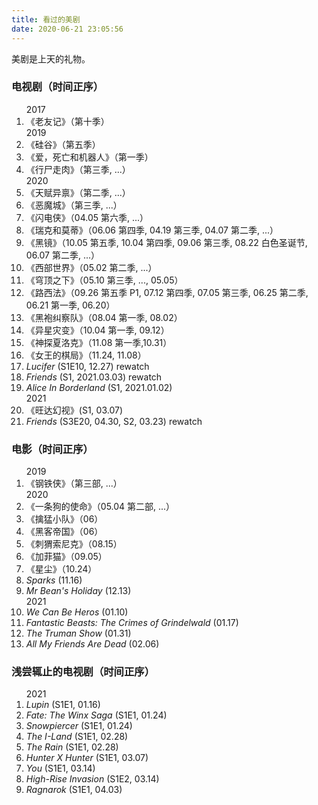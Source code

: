 ```yaml
---
title: 看过的美剧
date: 2020-06-21 23:05:56
---
```


美剧是上天的礼物。


<h3>电视剧<sd>（时间正序）</sd></h3>
<ol>
    <sd-time>2017</sd-time>
    <li>《老友记》<sd>（第十季）</sd></li>
    <sd-time>2019</sd-time>
    <li>《硅谷》<sd>（第五季）</sd></li>
    <li>《爱，死亡和机器人》<sd>（第一季）</sd></li>
    <li>《行尸走肉》<sd>（第三季, ...）</sd></li>
    <sd-time>2020</sd-time>
    <li>《天赋异禀》<sd>（第二季, ...）</sd></li>
    <li>《恶魔城》<sd>（第三季, ...）</sd></li>
    <li>《闪电侠》<sd>（04.05 第六季, ...）</sd></li>
    <li>《瑞克和莫蒂》<sd>（06.06 第四季, 04.19 第三季, 04.07 第二季, ...）</sd></li>
    <li>《黑镜》<sd>（10.05 第五季, 10.04 第四季, 09.06 第三季, 08.22 白色圣诞节, 06.07 第二季, ...）</sd></li>
    <li>《西部世界》<sd>（05.02 第二季, ...）</sd></li>
    <li>《穹顶之下》<sd>（05.10 第三季, ..., 05.05）</sd></li>
    <li>《路西法》<sd>（09.26 第五季 P1, 07.12 第四季, 07.05 第三季, 06.25 第二季, 06.21 第一季, 06.20）</sd></li>
    <li>《黑袍纠察队》<sd>（08.04 第一季, 08.02）</sd></li>
    <li>《异星灾变》<sd>（10.04 第一季, 09.12）</sd></li>
    <li>《神探夏洛克》<sd>（11.08 第一季,10.31）</sd></li>
    <li>《女王的棋局》<sd>（11.24, 11.08）</sd></li>
    <li><i>Lucifer</i> <sd>(S1E10, 12.27)</sd> <sd>rewatch</sd></li>
    <li><i>Friends</i> <sd>(S1, 2021.03.03)</sd> <sd>rewatch</sd></li>
    <li><i>Alice In Borderland</i> <sd>(S1, 2021.01.02)</sd></li>
    <sd-time>2021</sd-time>
    <li>《旺达幻视》<sd>(S1, 03.07)</sd></li>
    <li><i>Friends</i> <sd>(S3E20, 04.30, S2, 03.23)</sd> <sd>rewatch</sd></li>

</ol>


<h3>电影<sd>（时间正序）</sd></h3>
<ol>
    <sd-time>2019</sd-time>
    <li>《钢铁侠》<sd>（第三部, ...）</sd></li>
    <sd-time>2020</sd-time>
    <li>《一条狗的使命》<sd>（05.04 第二部, ...）</sd></li>
    <li>《擒猛小队》<sd>（06）</sd></li>
    <li>《黑客帝国》<sd>（06）</sd></li>
    <li>《刺猬索尼克》<sd>（08.15）</sd></li>
    <li>《加菲猫》<sd>（09.05）</sd></li>
    <li>《星尘》<sd>（10.24）</sd></li>
    <li><i>Sparks</i> <sd>(11.16)</sd></li>
    <li><i>Mr Bean's Holiday</i> <sd>(12.13)</sd></li>
    <sd-time>2021</sd-time>
    <li><i>We Can Be Heros</i> <sd>(01.10)</sd></li>
    <li><i>Fantastic Beasts: The Crimes of Grindelwald</i> <sd>(01.17)</sd></li>
    <li><i>The Truman Show</i> <sd>(01.31)</sd></li>
    <li><i>All My Friends Are Dead</i> <sd>(02.06)</sd></li>
</ol>


<h3>浅尝辄止的电视剧<sd>（时间正序）</sd></h3>
<ol>
    <sd-time>2021</sd-time>
    <li><i>Lupin</i> <sd>(S1E1, 01.16)</sd></li>
    <li><i>Fate: The Winx Saga</i> <sd>(S1E1, 01.24)</sd></li>
    <li><i>Snowpiercer</i> <sd>(S1E1, 01.24)</sd></li>
    <li><i>The I-Land</i> <sd>(S1E1, 02.28)</sd></li>
    <li><i>The Rain</i> <sd>(S1E1, 02.28)</sd></li>
    <li><i>Hunter X Hunter</i> <sd>(S1E1, 03.07)</sd></li>
    <li><i>You</i> <sd>(S1E1, 03.14)</sd></li>
    <li><i>High-Rise Invasion</i> <sd>(S1E2, 03.14)</sd></li>
    <li><i>Ragnarok</i> <sd>(S1E1, 04.03)</sd></li>
</ol>
